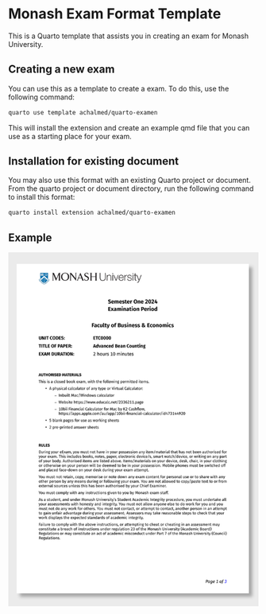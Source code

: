 

<!-- README.md is generated from README.qmd. Please edit that file -->

# Monash Exam Format Template

This is a Quarto template that assists you in creating an exam for
Monash University.

## Creating a new exam

You can use this as a template to create a exam. To do this, use the
following command:

``` bash
quarto use template achalmed/quarto-examen
```

This will install the extension and create an example qmd file that you
can use as a starting place for your exam.

## Installation for existing document

You may also use this format with an existing Quarto project or
document. From the quarto project or document directory, run the
following command to install this format:

``` bash
quarto install extension achalmed/quarto-examen
```

## Example

[![](examples/template.png)](examples/template.pdf)
